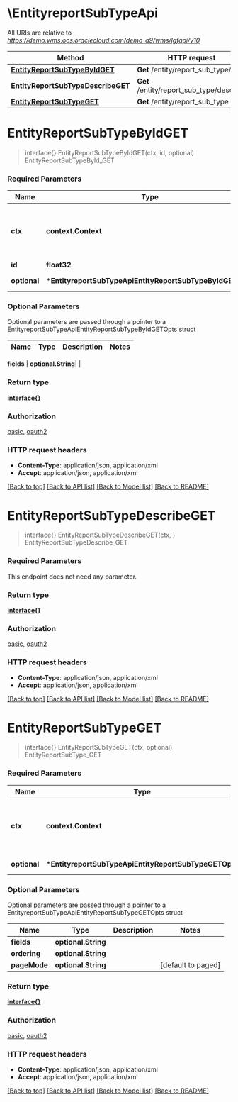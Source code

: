 # \EntityreportSubTypeApi

All URIs are relative to *https://demo.wms.ocs.oraclecloud.com/demo_a9/wms/lgfapi/v10*

Method | HTTP request | Description
------------- | ------------- | -------------
[**EntityReportSubTypeByIdGET**](EntityreportSubTypeApi.md#EntityReportSubTypeByIdGET) | **Get** /entity/report_sub_type/{id} | EntityReportSubTypeById_GET
[**EntityReportSubTypeDescribeGET**](EntityreportSubTypeApi.md#EntityReportSubTypeDescribeGET) | **Get** /entity/report_sub_type/describe | EntityReportSubTypeDescribe_GET
[**EntityReportSubTypeGET**](EntityreportSubTypeApi.md#EntityReportSubTypeGET) | **Get** /entity/report_sub_type | EntityReportSubType_GET


# **EntityReportSubTypeByIdGET**
> interface{} EntityReportSubTypeByIdGET(ctx, id, optional)
EntityReportSubTypeById_GET



### Required Parameters

Name | Type | Description  | Notes
------------- | ------------- | ------------- | -------------
 **ctx** | **context.Context** | context for authentication, logging, cancellation, deadlines, tracing, etc.
  **id** | **float32**|  | 
 **optional** | ***EntityreportSubTypeApiEntityReportSubTypeByIdGETOpts** | optional parameters | nil if no parameters

### Optional Parameters
Optional parameters are passed through a pointer to a EntityreportSubTypeApiEntityReportSubTypeByIdGETOpts struct

Name | Type | Description  | Notes
------------- | ------------- | ------------- | -------------

 **fields** | **optional.String**|  | 

### Return type

[**interface{}**](interface{}.md)

### Authorization

[basic](../README.md#basic), [oauth2](../README.md#oauth2)

### HTTP request headers

 - **Content-Type**: application/json, application/xml
 - **Accept**: application/json, application/xml

[[Back to top]](#) [[Back to API list]](../README.md#documentation-for-api-endpoints) [[Back to Model list]](../README.md#documentation-for-models) [[Back to README]](../README.md)

# **EntityReportSubTypeDescribeGET**
> interface{} EntityReportSubTypeDescribeGET(ctx, )
EntityReportSubTypeDescribe_GET



### Required Parameters
This endpoint does not need any parameter.

### Return type

[**interface{}**](interface{}.md)

### Authorization

[basic](../README.md#basic), [oauth2](../README.md#oauth2)

### HTTP request headers

 - **Content-Type**: application/json, application/xml
 - **Accept**: application/json, application/xml

[[Back to top]](#) [[Back to API list]](../README.md#documentation-for-api-endpoints) [[Back to Model list]](../README.md#documentation-for-models) [[Back to README]](../README.md)

# **EntityReportSubTypeGET**
> interface{} EntityReportSubTypeGET(ctx, optional)
EntityReportSubType_GET



### Required Parameters

Name | Type | Description  | Notes
------------- | ------------- | ------------- | -------------
 **ctx** | **context.Context** | context for authentication, logging, cancellation, deadlines, tracing, etc.
 **optional** | ***EntityreportSubTypeApiEntityReportSubTypeGETOpts** | optional parameters | nil if no parameters

### Optional Parameters
Optional parameters are passed through a pointer to a EntityreportSubTypeApiEntityReportSubTypeGETOpts struct

Name | Type | Description  | Notes
------------- | ------------- | ------------- | -------------
 **fields** | **optional.String**|  | 
 **ordering** | **optional.String**|  | 
 **pageMode** | **optional.String**|  | [default to paged]

### Return type

[**interface{}**](interface{}.md)

### Authorization

[basic](../README.md#basic), [oauth2](../README.md#oauth2)

### HTTP request headers

 - **Content-Type**: application/json, application/xml
 - **Accept**: application/json, application/xml

[[Back to top]](#) [[Back to API list]](../README.md#documentation-for-api-endpoints) [[Back to Model list]](../README.md#documentation-for-models) [[Back to README]](../README.md)

